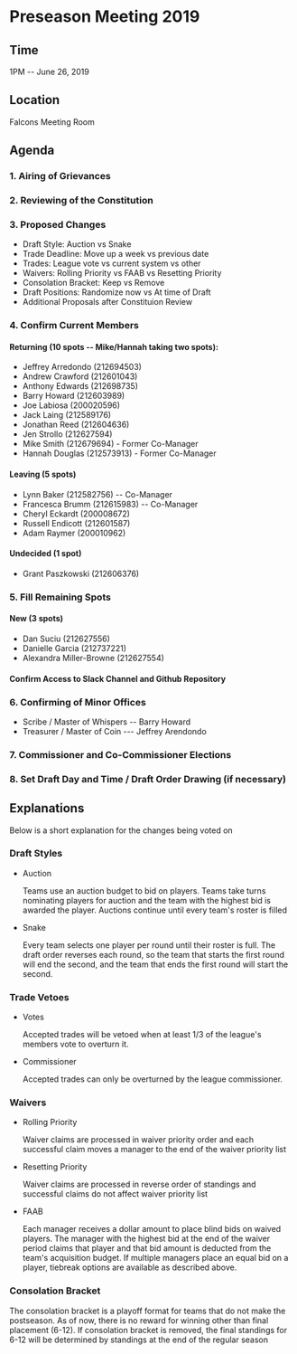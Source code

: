 # Preseason Meeting 2019

## Time

1PM -- June 26, 2019

## Location

Falcons Meeting Room

## Agenda

### 1. Airing of Grievances

### 2. Reviewing of the Constitution

### 3. Proposed Changes

* Draft Style:  Auction vs Snake
* Trade Deadline:  Move up a week vs previous date
* Trades:  League vote vs current system vs other
* Waivers:  Rolling Priority vs FAAB vs Resetting Priority
* Consolation Bracket:  Keep vs Remove
* Draft Positions:  Randomize now vs At time of Draft
* Additional Proposals after Constituion Review

### 4. Confirm Current Members

#### Returning (10 spots -- Mike/Hannah taking two spots):

* Jeffrey Arredondo (212694503)
* Andrew Crawford (212601043)
* Anthony Edwards (212698735)
* Barry Howard (212603989)
* Joe Labiosa (200020596)
* Jack Laing (212589176)
* Jonathan Reed (212604636)
* Jen Strollo (212627594)
* Mike Smith (212679694) - Former Co-Manager
* Hannah Douglas (212573913) - Former Co-Manager

#### Leaving (5 spots)

* Lynn Baker (212582756) --  Co-Manager
* Francesca Brumm (212615983) --  Co-Manager
* Cheryl Eckardt (200008672)
* Russell Endicott (212601587)
* Adam Raymer (200010962)

#### Undecided (1 spot)

* Grant Paszkowski (212606376)

### 5. Fill Remaining Spots

#### New (3 spots)

* Dan Suciu (212627556)
* Danielle Garcia (212737221)
* Alexandra Miller-Browne (212627554)

#### Confirm Access to Slack Channel and Github Repository

### 6. Confirming of Minor Offices

* Scribe / Master of Whispers -- Barry Howard
* Treasurer / Master of Coin --- Jeffrey Arendondo

### 7. Commissioner and Co-Commissioner Elections

### 8. Set Draft Day and Time / Draft Order Drawing (if necessary)

## Explanations

Below is a short explanation for the changes being voted on

### Draft Styles

* Auction

    Teams use an auction budget to bid on players. Teams take turns nominating players for auction and the team with the highest bid is awarded the player. Auctions continue until every team's roster is filled

* Snake

    Every team selects one player per round until their roster is full. The draft order reverses each round, so the team that starts the first round will end the second, and the team that ends the first round will start the second.

### Trade Vetoes

* Votes

    Accepted trades will be vetoed when at least 1/3 of the league's members vote to overturn it.

* Commissioner

    Accepted trades can only be overturned by the league commissioner.

### Waivers

* Rolling Priority

    Waiver claims are processed in waiver priority order and each successful claim moves a manager to the end of the waiver priority list

* Resetting Priority

    Waiver claims are processed in reverse order of standings and successful claims do not affect waiver priority list

* FAAB

    Each manager receives a dollar amount to place blind bids on waived players. The manager with the highest bid at the end of the waiver period claims that player and that bid amount is deducted from the team's acquisition budget. If multiple managers place an equal bid on a player, tiebreak options are available as described above.

### Consolation Bracket

The consolation bracket is a playoff format for teams that do not make the postseason.  As of now, there is no reward for winning other than final placement (6-12).  If consolation bracket is removed, the final standings for 6-12 will be determined by standings at the end of the regular season
